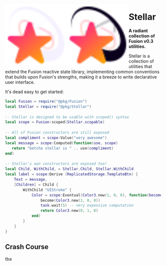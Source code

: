 <img align="left" src="./gh-assets/logo-dark.svg#gh-dark-mode-only" alt="Stellar" width="200"><img align="left" src="./gh-assets/logo-light.svg#gh-light-mode-only" alt="Stellar" width="200">
# Stellar
**A radiant collection of Fusion v0.3 utilities.**

Stellar is a collection of utilities that extend the Fusion reactive state library, implementing common conventions that builds upon Fusion's strengths, making it a breeze to write declarative user interface.

It's dead easy to get started:

```lua
local Fusion = require("@pkg/Fusion")
local Stellar = require("@pkg/Stellar")

-- Stellar is designed to be usable with scoped() syntax
local scope = Fusion:scoped(Stellar.scopable)

-- All of Fusion constructors are still exposed
local compliment = scope:Value("very awesome")
local message = scope:Computed(function(use, scope)
   return "betcha stellar is " .. use(compliment)
end)

-- Stellar's own constructors are exposed too!
local Child, WithChild, = Stellar.Child, Stellar.WithChild
local label = scope:Derive (ReplicatedStorage.TemplateBtn) {
    Text = message,
    [Children] = Child {
        WithChild "UIStroke" {
            Color = scope:Eventual(Color3.new(1, 0, 0), function(become, use, scope)
                become(Color3.new(1, 0, 0))
                task.wait(5) -- very expensive computation
                return Color3.new(0, 1, 0)
            end)
        }
    }
}
```

## Crash Course

tba
